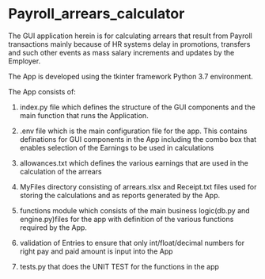 # Payroll_arrears_calculator
The GUI application herein is for calculating arrears that result from Payroll transactions
mainly because of HR systems delay in promotions, transfers and such other events as mass salary
increments and updates by the Employer.

The App is developed using the tkinter framework Python 3.7 environment.

The App consists of:
1.   index.py file which defines the structure of the GUI components and the main function that runs the Application.
 
2.   .env file which is the main configuration file for the app. This contains definations for GUI components in the App
     including the combo box that enables selection of the Earnings to be used in calculations
 
3.   allowances.txt which defines the various earnings that are used in the calculation of the arrears

4.   MyFiles directory consisting of arrears.xlsx and Receipt.txt files used for storing the calculations and as reports
     generated by the App.
      
5.   functions module which consists of the main business logic(db.py and engine.py)files for the app with definition of 
     the various functions required by the App.
     
6.   validation of Entries to ensure that only int/float/decimal numbers for right pay and paid amount is input into the App

7.  tests.py that does the UNIT TEST for the functions in the app
     

 
 
 
